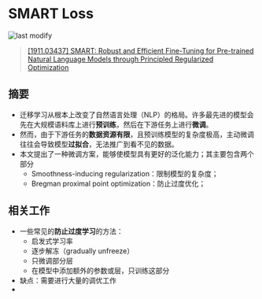 SMART Loss
===
<!--START_SECTION:badge-->

![last modify](https://img.shields.io/static/v1?label=last%20modify&message=2025-07-08%2016%3A53%3A13&color=yellowgreen&style=flat-square)

<!--END_SECTION:badge-->
> [[1911.03437] SMART: Robust and Efficient Fine-Tuning for Pre-trained Natural Language Models through Principled Regularized Optimization](https://arxiv.org/abs/1911.03437)


## 摘要
- 迁移学习从根本上改变了自然语言处理（NLP）的格局。许多最先进的模型会先在大规模语料库上进行**预训练**，然后在下游任务上进行**微调**。
- 然而，由于下游任务的**数据资源有限**，且预训练模型的复杂度极高，主动微调往往会导致模型**过拟合**，无法推广到看不见的数据。
- 本文提出了一种微调方案，能够使模型具有更好的泛化能力；其主要包含两个部分
    - Smoothness-inducing regularization：限制模型的复杂度；
    - Bregman proximal point optimization：防止过度优化；

## 相关工作
- 一些常见的**防止过度学习**的方法：
    - 启发式学习率
    - 逐步解冻（gradually unfreeze）
    - 只微调部分层
    - 在模型中添加额外的参数或层，只训练这部分
- 缺点：需要进行大量的调优工作
- 
